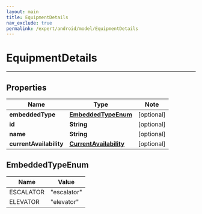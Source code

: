 ```yaml
---
layout: main
title: EquipmentDetails
nav_exclude: true
permalink: /expert/android/model/EquipmentDetails
---
```


# EquipmentDetails

---

## Properties

Name | Type | Note
---- | ---- | ----
**embeddedType** | [**EmbeddedTypeEnum**](#EmbeddedTypeEnum) | [optional] 
**id** | **String** | [optional] 
**name** | **String** | [optional] 
**currentAvailability** | [**CurrentAvailability**](CurrentAvailability.md) | [optional] 

## EmbeddedTypeEnum

Name | Value
---- | -----
ESCALATOR | &quot;escalator&quot;
ELEVATOR | &quot;elevator&quot;

